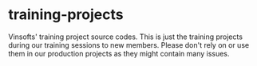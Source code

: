 # training-projects
Vinsofts' training project source codes. This is just the training projects during our training sessions to new members. Please don't rely on or use them in our production projects as they might contain many issues. 
